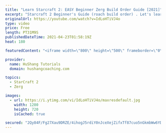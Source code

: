 ```yaml
---
title: "Learn Starcraft 2: EASY Beginner Zerg Build Order Guide [2021]"
excerpt: "Starcraft 2 Beginner's Guide (roach build order) . Let's learn a very easy beginner friendly zerg build order for Starcraft 2. This is a very powerful but also very easy build order (relatively at least haha) to execute for new players! Hope you learn a lot and enjoy the video!  Learn Starcraft 2: EASY"
originalUrl: https://youtube.com/watch?v=IdLoHTiVJ4o
type: video
price: Free
length: PT31M9S
publishedDateTime: 2021-04-23T01:58:19Z
heat: 180

featuredContent: "<iframe width=\"800\" height=\"500\" frameborder=\"0\" src=\"https://www.youtube.com/embed/IdLoHTiVJ4o\" allow=\"accelerometer; autoplay; encrypted-media; gyroscope; picture-in-picture\" allowfullscreen></iframe>"

provider:
  name: HuShang Tutorials
  domain: hushangcoaching.com

topics:
  - StarCraft 2
  - Zerg

images:
  - url: https://i.ytimg.com/vi/IdLoHTiVJ4o/maxresdefault.jpg
    width: 1280
    height: 720
    isCached: true

secured: "2Qy84F/Fg27Xau9DRZE/4ihogJ5rdiY0nJceXejZifxTf87cuo5nGkmbWw6YD9Mz5MjF5bWE3eaK/ekgRMdQv1p2iJVaJ4XWIWAX3OqSZTgEei6Ze6Szzn89nnPJPoBW28ewv7/aZk2dRlLpf+icgt7XONigRnsSVncXEiX7Sld+bRUohLcPehpgXW/hnVKXx5vsLcpLbNvOMjWd3IKukga2mWE743LXxPtqIM8IyDG0T6YiM+Qs3zMhv6i4atI+ZWeM89Q3Var3mu+RlcR1kfB4wZQrEt210oCTrzTlQBKj1Wsmpc3f2FJvazHE8TBt63UusrEX9zkmfDRuPwZTJchE04niKgJM2XYxTE4JVKOXEHIK9Gt30yWfkF+CAaQh/q73LF7AOW3uooZ25mFNeA==;J6PJ77YLlGOU3ujxRJ26FQ=="
---
```


